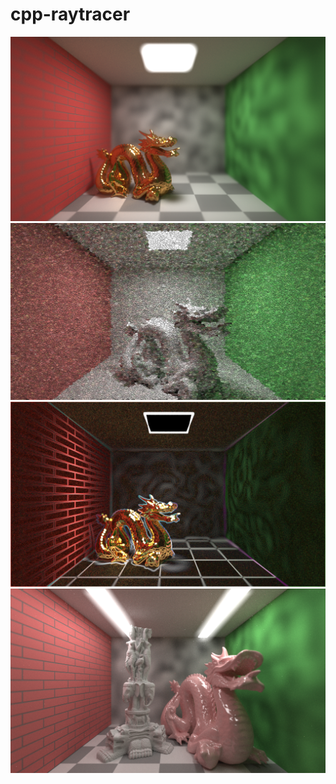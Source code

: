 # cpp-raytracer
![Alt text](bloom.png?raw=true "Optional Title")
![Alt text](mosaic.png?raw=true "Optional Title")
![Alt text](sobel.png?raw=true "Optional Title")
![Alt text](jonas.png?raw=true "Optional Title")
